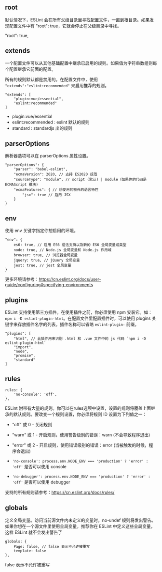 ## root

默认情况下，ESLint 会在所有父级目录里寻找配置文件，一直到根目录。如果发现配置文件中有 "root": true，它就会停止在父级目录中寻找。

"root": true,

## extends

一个配置文件可以从其他基础配置中继承已启用的规则。如果值为字符串数组则每个配置继承它前面的配置。

所有的规则默认都是禁用的。在配置文件中，使用 `"extends":"eslint:recommended"` 来启用推荐的规则。

```
"extends": [
    "plugin:vue/essential",
    "eslint:recommended"
]
```

* plugin:vue/essential
* eslint:recommended : eslint 默认的规则
* standard : standardjs 出的规则

## parserOptions

解析器选项可以在 parserOptions 属性设置。

```
"parserOptions": {
    "parser": "babel-eslint",
    "ecmaVersion": 2020, // 支持 ES2020 规范
    "sourceType": "module", // script (默认) | module（如果你的代码是 ECMAScript 模块)
    "ecmaFeatures": { // 想使用的额外的语言特性
        "jsx": true // 启用 JSX
    }
}
```

## env

使用 env 关键字指定你想启用的环境。

```
"env": {
    es6: true, // 启用 ES6 语法支持以及新的 ES6 全局变量或类型
    node: true, // Node.js 全局变量和 Node.js 作用域
    browser: true, // 浏览器全局变量
    jquery: true, // jQuery 全局变量
    jest: true, // jest 全局变量
}
```

更多环境请参考：https://cn.eslint.org/docs/user-guide/configuring#specifying-environments

## plugins

ESLint 支持使用第三方插件。在使用插件之前，你必须使用 npm 安装它。如：`npm i -D eslint-plugin-html`。在配置文件里配置插件时，可以使用 plugins 关键字来存放插件名字的列表。插件名称可以省略 `eslint-plugin-` 前缀。

```
"plugins": [
    "html", // 此插件用来识别 .html 和 .vue 文件中的 js 代码 `npm i -D eslint-plugin-html`
    "import",
    "node",
    "promise",
    "standard"
]
```

## rules

```
rules: {
    'no-console': 'off',
},
```

ESLint 附带有大量的规则。你可以在rules选项中设置，设置的规则将覆盖上面继承的默认规则。要改变一个规则设置，你必须将规则 ID 设置为下列值之一：

* "off" 或 0 - 关闭规则
* "warn" 或 1 - 开启规则，使用警告级别的错误：warn (不会导致程序退出)
* "error" 或 2 - 开启规则，使用错误级别的错误：error (当被触发的时候，程序会退出)


* `'no-console': process.env.NODE_ENV === 'production' ? 'error' : 'off'` 是否可以使用 console
* `'no-debugger': process.env.NODE_ENV === 'production' ? 'error' : 'off'` 是否可以使用 debugger


支持的所有规则请参考：https://cn.eslint.org/docs/rules/

## globals

定义全局变量。访问当前源文件内未定义的变量时，no-undef 规则将发出警告。如果你想在一个源文件里使用全局变量，推荐你在 ESLint 中定义这些全局变量，这样 ESLint 就不会发出警告了

```
globals: {
    Page: false, // false 表示不允许被重写
    template: false
},
```

false 表示不允许被重写


